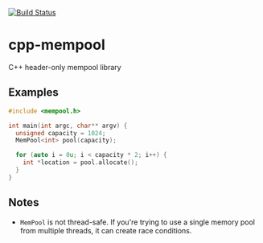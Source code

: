 [![Build Status](https://travis-ci.org/hardikp/cpp-mempool.svg?branch=master)](https://travis-ci.org/hardikp/cpp-mempool)

# cpp-mempool
C++ header-only mempool library

## Examples
```C++
#include <mempool.h>

int main(int argc, char** argv) {
  unsigned capacity = 1024;
  MemPool<int> pool(capacity);

  for (auto i = 0u; i < capacity * 2; i++) {
    int *location = pool.allocate();
  }
}
```

## Notes
* `MemPool` is not thread-safe. If you're trying to use a single memory pool from multiple threads, it can create race conditions.
